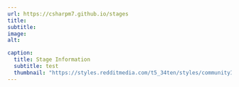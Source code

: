 ```yaml
---
url: https://csharpm7.github.io/stages
title: 
subtitle: 
image: 
alt: 

caption:
  title: Stage Information
  subtitle: test
  thumbnail: "https://styles.redditmedia.com/t5_34ten/styles/communityIcon_eza5jx6oght21.png"
---
```

